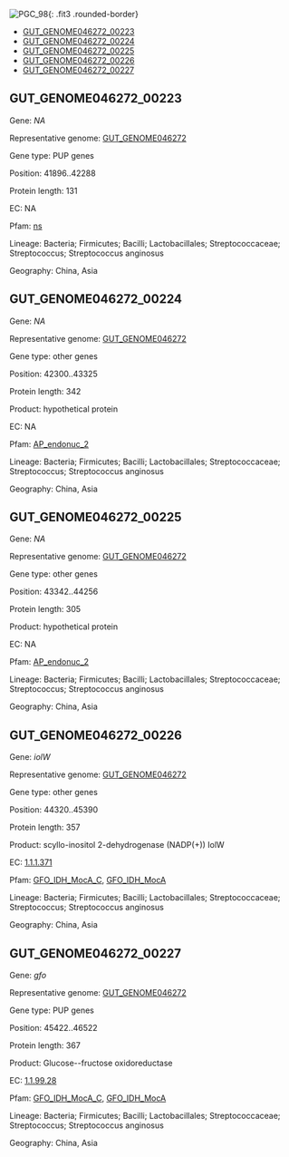 ![PGC_98](../static/images/Clusters_figure/PGC_98.jpg){: .fit3 .rounded-border}

<ul id="myTab" class="nav nav-tabs">
  <li class="active">
        <a href="#tab1" data-toggle="tab">GUT_GENOME046272_00223</a>
  </li>
<li><a href="#tab2" data-toggle="tab">GUT_GENOME046272_00224</a></li>
<li><a href="#tab3" data-toggle="tab">GUT_GENOME046272_00225</a></li>
<li><a href="#tab4" data-toggle="tab">GUT_GENOME046272_00226</a></li>
<li><a href="#tab5" data-toggle="tab">GUT_GENOME046272_00227</a></li>
</ul>

<div id="myTabContent" class="tab-content">
  <div class="tab-pane fade in active" id="tab1">

<h2 id="GUT_GENOME046272_00223">GUT_GENOME046272_00223</h2>
<p>Gene: <em>NA</em>
<p>Representative genome: <a href="https://www.ebi.ac.uk/metagenomics/genomes/MGYG-HGUT-01362">GUT_GENOME046272</a></p>
<p>Gene type: PUP genes</p>
<p>Position: 41896..42288</p>
<p>Protein length: 131</p>
<p>EC: NA</p>
<p>Pfam: <a href="http://pfam.xfam.org/family/ns">ns</a></p>

<p>Lineage: Bacteria; Firmicutes; Bacilli; Lactobacillales; Streptococcaceae; Streptococcus; Streptococcus anginosus</p>
<p>Geography: China, Asia</p>
  </div>

  <div class="tab-pane fade" id="tab2">

<h2 id="GUT_GENOME046272_00224">GUT_GENOME046272_00224</h2>
<p>Gene: <em>NA</em></p>
<p>Representative genome: <a href="https://www.ebi.ac.uk/metagenomics/genomes/MGYG-HGUT-01362">GUT_GENOME046272</a></p>
<p>Gene type: other genes</p>
<p>Position: 42300..43325</p>
<p>Protein length: 342</p>
<p>Product: hypothetical protein</p>
<p>EC: NA</p>
<p>Pfam: <a href="http://pfam.xfam.org/family/AP_endonuc_2">AP_endonuc_2</a></p>

<p>Lineage: Bacteria; Firmicutes; Bacilli; Lactobacillales; Streptococcaceae; Streptococcus; Streptococcus anginosus</p>
<p>Geography: China, Asia</p>

  </div>
  <div class="tab-pane fade" id="tab3">

<h2 id="GUT_GENOME046272_00225">GUT_GENOME046272_00225</h2>
<p>Gene: <em>NA</em></p>
<p>Representative genome: <a href="https://www.ebi.ac.uk/metagenomics/genomes/MGYG-HGUT-01362">GUT_GENOME046272</a></p>
<p>Gene type: other genes</p>
<p>Position: 43342..44256</p>
<p>Protein length: 305</p>
<p>Product: hypothetical protein</p>
<p>EC: NA</p>
<p>Pfam: <a href="http://pfam.xfam.org/family/AP_endonuc_2">AP_endonuc_2</a></p>

<p>Lineage: Bacteria; Firmicutes; Bacilli; Lactobacillales; Streptococcaceae; Streptococcus; Streptococcus anginosus</p>
<p>Geography: China, Asia</p>

  </div>
  <div class="tab-pane fade" id="tab4">

<h2 id="GUT_GENOME046272_00226">GUT_GENOME046272_00226</h2>
<p>Gene: <em>iolW</em></p>
<p>Representative genome: <a href="https://www.ebi.ac.uk/metagenomics/genomes/MGYG-HGUT-01362">GUT_GENOME046272</a></p>
<p>Gene type: other genes</p>
<p>Position: 44320..45390</p>
<p>Protein length: 357</p>
<p>Product: scyllo-inositol 2-dehydrogenase (NADP(+)) IolW</p>
<p>EC: <a href="https://www.brenda-enzymes.org/enzyme.php?ecno=1.1.1.371">1.1.1.371</a></p>
<p>Pfam: <a href="http://pfam.xfam.org/family/GFO_IDH_MocA_C">GFO_IDH_MocA_C</a>, <a href="http://pfam.xfam.org/family/GFO_IDH_MocA">GFO_IDH_MocA</a></p>
<p>Lineage: Bacteria; Firmicutes; Bacilli; Lactobacillales; Streptococcaceae; Streptococcus; Streptococcus anginosus</p>
<p>Geography: China, Asia</p>

  </div>
  <div class="tab-pane fade" id="tab5">

<h2 id="GUT_GENOME046272_00227">GUT_GENOME046272_00227</h2>
<p>Gene: <em>gfo</em></p>
<p>Representative genome: <a href="https://www.ebi.ac.uk/metagenomics/genomes/MGYG-HGUT-01362">GUT_GENOME046272</a></p>
<p>Gene type: PUP genes</p>
<p>Position: 45422..46522</p>
<p>Protein length: 367</p>
<p>Product: Glucose--fructose oxidoreductase</p>
<p>EC: <a href="https://www.brenda-enzymes.org/enzyme.php?ecno=1.1.99.28">1.1.99.28</a></p>
<p>Pfam: <a href="http://pfam.xfam.org/family/GFO_IDH_MocA_C">GFO_IDH_MocA_C</a>, <a href="http://pfam.xfam.org/family/GFO_IDH_MocA">GFO_IDH_MocA</a></p>
<p>Lineage: Bacteria; Firmicutes; Bacilli; Lactobacillales; Streptococcaceae; Streptococcus; Streptococcus anginosus</p>
<p>Geography: China, Asia</p>

  </div>
</div>
